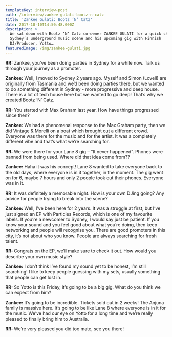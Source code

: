 ```yaml
---
templateKey: interview-post
path: /interview/zankee-gulati-bootz-n-catz
title: 'Zankee Gulati: Bootz ‘N’ Catz'
date: 2017-10-10T14:50:48.000Z
description: >
  We sat down with Bootz ‘N’ Catz co-owner ZANKEE GULATI for a quick chat about
  Sydney’s underground music scene and his upcoming gig with Finnish
  DJ/Producer, Yotto…
featuredImage: /img/zankee-gulati.jpg
---
```


**RR:** Zankee, you’ve been doing parties in Sydney for a while now. Talk us through your journey as a promoter.

**Zankee:** Well, I moved to Sydney 2 years ago. Myself and Simon (Lovell) are originally from Tasmania and we’d been doing parties there, but we wanted to do something different in Sydney - more progressive and deep house. There is a lot of tech house here but we wanted to go deep! That’s why we created Bootz ‘N’ Catz.

**RR:** You started with Max Graham last year. How have things progressed since then?

**Zankee:** We had a phenomenal response to the Max Graham party, then we did Vintage & Morelli on a boat which brought out a different crowd. Everyone was there for the music and for the artist. It was a completely different vibe and that’s what we’re searching for.

**RR:** We were there for your Lane 8 gig – “It never happened”. Phones were banned from being used. Where did that idea come from??

**Zankee:** Haha it was his concept! Lane 8 wanted to take everyone back to the old days, where everyone is in it together, in the moment. The gig went on for 6, maybe 7 hours and only 2 people took out their phones. Everyone was in it.

**RR:** It was definitely a memorable night. How is your own DJing going? Any advice for people trying to break into the scene?

**Zankee:** Well, I’ve been here for 2 years. It was a struggle at first, but I’ve just signed an EP with Particles Records, which is one of my favourite labels. If you’re a newcomer to Sydney, I would say just be patient. If you know your sound and you feel good about what you’re doing, then keep networking and people will recognise you. There are good promoters in this city, it’s not about who you know. People are always searching for fresh talent.

**RR:** Congrats on the EP, we’ll make sure to check it out. How would you describe your own music style?

**Zankee:** I don’t think I’ve found my sound yet to be honest, I’m still searching! I like to keep people guessing with my sets, usually something that people can get lost in.

**RR:** So Yotto is this Friday, it’s going to be a big gig. What do you think we can expect from him?

**Zankee:** It’s going to be incredible. Tickets sold out in 2 weeks! The Anjuna family is massive here. It’s going to be like Lane 8 where everyone is in it for the music. We’ve had our eye on Yotto for a long time and we’re really pleased to finally bring him to Australia.

**RR:** We’re very pleased you did too mate, see you there!
